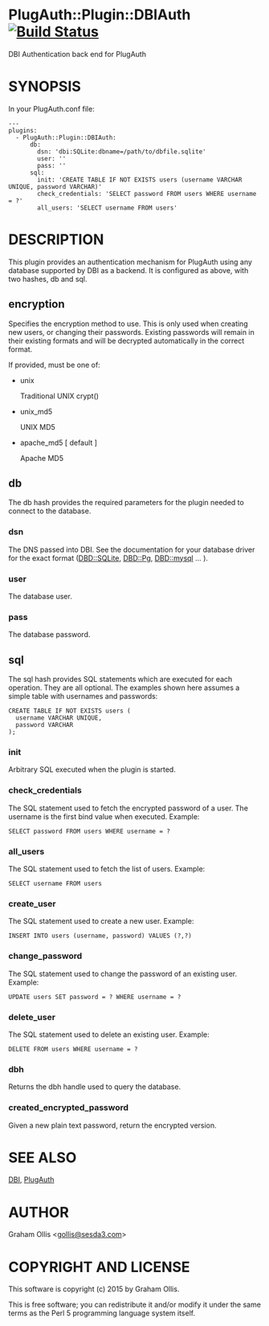 # PlugAuth::Plugin::DBIAuth [![Build Status](https://secure.travis-ci.org/clustericious/PlugAuth-Plugin-DBIAuth.png)](http://travis-ci.org/clustericious/PlugAuth-Plugin-DBIAuth)

DBI Authentication back end for PlugAuth

# SYNOPSIS

In your PlugAuth.conf file:

    ---
    plugins:
      - PlugAuth::Plugin::DBIAuth:
          db:
            dsn: 'dbi:SQLite:dbname=/path/to/dbfile.sqlite'
            user: ''
            pass: ''
          sql:
            init: 'CREATE TABLE IF NOT EXISTS users (username VARCHAR UNIQUE, password VARCHAR)'
            check_credentials: 'SELECT password FROM users WHERE username = ?'
            all_users: 'SELECT username FROM users'

# DESCRIPTION

This plugin provides an authentication mechanism for PlugAuth using any
database supported by DBI as a backend.  It is configured as above, with
two hashes, db and sql.

## encryption

Specifies the encryption method to use.  This is only used when creating
new users, or changing their passwords.  Existing passwords will remain
in their existing formats and will be decrypted automatically in the 
correct format.

If provided, must be one of:

- unix

    Traditional UNIX crypt()

- unix\_md5

    UNIX MD5

- apache\_md5 \[ default \]

    Apache MD5

## db

The db hash provides the required parameters for the plugin needed to
connect to the database.

### dsn

The DNS passed into DBI.  See the documentation for your database driver
for the exact format ([DBD::SQLite](https://metacpan.org/pod/DBD::SQLite), [DBD::Pg](https://metacpan.org/pod/DBD::Pg), [DBD::mysql](https://metacpan.org/pod/DBD::mysql) ... ).

### user

The database user.

### pass

The database password.

## sql

The sql hash provides SQL statements which are executed for each 
operation.  They are all optional.  The examples shown here assumes
a simple table with usernames and passwords:

    CREATE TABLE IF NOT EXISTS users (
      username VARCHAR UNIQUE,
      password VARCHAR
    );

### init

Arbitrary SQL executed when the plugin is started.

### check\_credentials

The SQL statement used to fetch the encrypted password of a
user.  The username is the first bind value when executed.
Example:

    SELECT password FROM users WHERE username = ?

### all\_users

The SQL statement used to fetch the list of users.  Example:

    SELECT username FROM users

### create\_user

The SQL statement used to create a new user.  Example:

    INSERT INTO users (username, password) VALUES (?,?)

### change\_password

The SQL statement used to change the password of an existing user.  Example:

    UPDATE users SET password = ? WHERE username = ?

### delete\_user

The SQL statement used to delete an existing user.  Example:

    DELETE FROM users WHERE username = ?

### dbh

Returns the dbh handle used to query the database.

### created\_encrypted\_password

Given a new plain text password, return the encrypted version.

# SEE ALSO

[DBI](https://metacpan.org/pod/DBI),
[PlugAuth](https://metacpan.org/pod/PlugAuth)

# AUTHOR

Graham Ollis &lt;gollis@sesda3.com>

# COPYRIGHT AND LICENSE

This software is copyright (c) 2015 by Graham Ollis.

This is free software; you can redistribute it and/or modify it under
the same terms as the Perl 5 programming language system itself.
